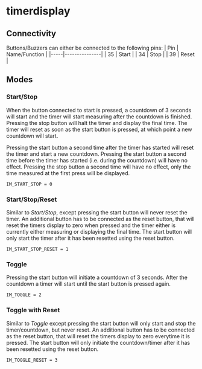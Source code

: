 # timerdisplay

## Connectivity

Buttons/Buzzers can either be connected to the following pins:
| Pin | Name/Function |
|-----|---------------|
| 35  | Start         |
| 34  | Stop          |
| 39  | Reset         |


## Modes

### Start/Stop
When the button connected to start is pressed, a countdown of 3 seconds will start and the timer will start measuring after the countdown is finished. Pressing the stop button will halt the timer and display the final time. The timer will reset as soon as the start button is pressed, at which point a new countdown will start.

Pressing the start button a second time after the timer has started will reset the timer and start a new countdown. Pressing the start button a second time before the timer has started (i.e. during the countdown) will have no effect. Pressing the stop button a second time will have no effect, only the time measured at the first press will be displayed.

`IM_START_STOP = 0`

### Start/Stop/Reset

Similar to _Start/Stop_, except pressing the start button will never reset the timer. An additional button has to be connected as the reset button, that will reset the timers display to zero when pressed and the timer either is currently either measuring or displaying the final time. The start button will only start the timer after it has been resetted using the reset button.

`IM_START_STOP_RESET = 1`

### Toggle
Pressing the start button will initiate a countdown of 3 seconds. After the countdown a timer will start until the start button is pressed again. 

`IM_TOGGLE = 2`

### Toggle with Reset

Similar to _Toggle_ except pressing the start button will only start and stop the timer/countdown, but never reset. An additional button has to be connected as the reset button, that will reset the timers display to zero everytime it is pressed. The start button will only initiate the countdown/timer after it has been resetted using the reset button.

`IM_TOGGLE_RESET = 3`